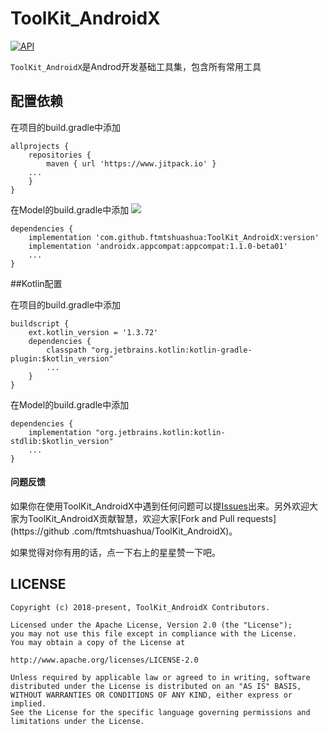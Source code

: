 # ToolKit_AndroidX
[![API](https://img.shields.io/badge/API-15%2B-brightgreen.svg?style=flat)](https://android-arsenal.com/api?level=15)


`ToolKit_AndroidX`是Androd开发基础工具集，包含所有常用工具



## 配置依赖

在项目的build.gradle中添加
```
allprojects {
    repositories {
        maven { url 'https://www.jitpack.io' }
    ...
    }
}
```
在Model的build.gradle中添加 [![](https://jitpack.io/v/ftmtshuashua/ToolKit_AndroidX.svg)](https://jitpack.io/#ftmtshuashua/ToolKit_AndroidX)
```
dependencies {
    implementation 'com.github.ftmtshuashua:ToolKit_AndroidX:version'
    implementation 'androidx.appcompat:appcompat:1.1.0-beta01'
    ...
}
```

##Kotlin配置

在项目的build.gradle中添加
```
buildscript {
    ext.kotlin_version = '1.3.72'
    dependencies {
        classpath "org.jetbrains.kotlin:kotlin-gradle-plugin:$kotlin_version"
        ...
    }
}
```
在Model的build.gradle中添加
```
dependencies {
    implementation "org.jetbrains.kotlin:kotlin-stdlib:$kotlin_version"
    ...
}
```


#### 问题反馈

如果你在使用ToolKit_AndroidX中遇到任何问题可以提[Issues](https://github.com/ftmtshuashua/ToolKit_AndroidX/issues)出来。另外欢迎大家为ToolKit_AndroidX贡献智慧，欢迎大家[Fork and Pull requests](https://github
.com/ftmtshuashua/ToolKit_AndroidX)。

如果觉得对你有用的话，点一下右上的星星赞一下吧。

## LICENSE

```
Copyright (c) 2018-present, ToolKit_AndroidX Contributors.

Licensed under the Apache License, Version 2.0 (the "License");
you may not use this file except in compliance with the License.
You may obtain a copy of the License at

http://www.apache.org/licenses/LICENSE-2.0

Unless required by applicable law or agreed to in writing, software
distributed under the License is distributed on an "AS IS" BASIS,
WITHOUT WARRANTIES OR CONDITIONS OF ANY KIND, either express or implied.
See the License for the specific language governing permissions and
limitations under the License.
```

